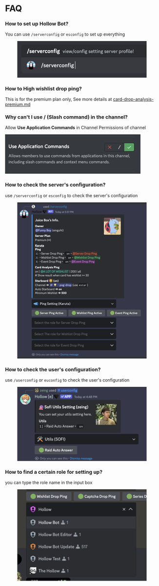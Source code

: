 # FAQ

### How to set up Hollow Bot?

You can use `/serverconfig` or `esconfig` to set up everything

<figure><img src="../.gitbook/assets/image (100).png" alt=""><figcaption></figcaption></figure>

### How to High wishlist drop ping?

This is for the premium plan only, See more details at [card-drop-analysis-premium.md](../karuta-features/card-drop-analysis-premium.md "mention")

### **Why can't I use / (Slash command) in the channel?**

Allow **Use Application Commands** in Channel Permissions of channel

<div align="left"><img src="../.gitbook/assets/image (56).png" alt=""></div>

### How to check the server's configuration?

use `/serverconfig` or `esconfig` to check the server's configuration

<figure><img src="../.gitbook/assets/image (22).png" alt=""><figcaption></figcaption></figure>

### How to check the user's configuration?

use `/userconfig` or `euconfig` to check the user's configuration

<figure><img src="../.gitbook/assets/image (114).png" alt=""><figcaption></figcaption></figure>

### How to find a certain role for setting up?

you can type the role name in the input box

<figure><img src="../.gitbook/assets/image (5).png" alt=""><figcaption></figcaption></figure>

